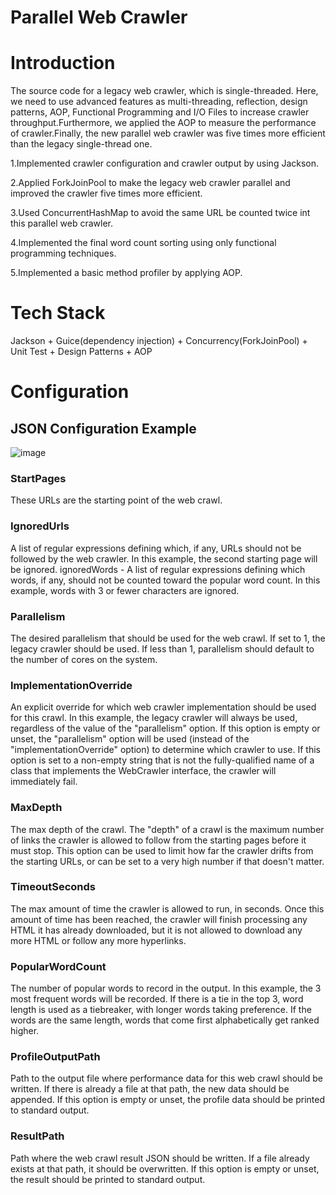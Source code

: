 # Parallel Web Crawler

# Introduction
The source code for a legacy web crawler, which is single-threaded. Here, we need to use  advanced features as multi-threading, reflection, design patterns, AOP, Functional Programming and I/O Files to increase crawler throughput.Furthermore, we applied the AOP to measure the performance of  crawler.Finally, the new parallel web crawler was five times more efficient than the legacy single-thread one.

1.Implemented crawler configuration and crawler output by using Jackson.

2.Applied ForkJoinPool to make the legacy web crawler parallel and improved the crawler five times more efficient.

3.Used ConcurrentHashMap to avoid the same URL be counted twice int this parallel web crawler.

4.Implemented the final word count sorting using only functional programming techniques.

5.Implemented a basic method profiler by applying AOP.

# Tech Stack

Jackson + Guice(dependency injection) + Concurrency(ForkJoinPool) + Unit Test + Design Patterns + AOP

# Configuration

## JSON Configuration Example

![image](https://user-images.githubusercontent.com/90006503/151612321-37675626-97aa-428a-b398-642da372bbbf.png)


### StartPages 
These URLs are the starting point of the web crawl.
### IgnoredUrls 
A list of regular expressions defining which, if any, URLs should not be followed by the web crawler. In this example, the second starting page will be ignored.
ignoredWords - A list of regular expressions defining which words, if any, should not be counted toward the popular word count. In this example, words with 3 or fewer characters are ignored.
### Parallelism 
The desired parallelism that should be used for the web crawl. If set to 1, the legacy crawler should be used. If less than 1, parallelism should default to the number of cores on the system.
### ImplementationOverride 
An explicit override for which web crawler implementation should be used for this crawl. In this example, the legacy crawler will always be used, regardless of the value of the "parallelism" option.
If this option is empty or unset, the "parallelism" option will be used (instead of the "implementationOverride" option) to determine which crawler to use. If this option is set to a non-empty string that is not the fully-qualified name of a class that implements the WebCrawler interface, the crawler will immediately fail.

### MaxDepth 
The max depth of the crawl. The "depth" of a crawl is the maximum number of links the crawler is allowed to follow from the starting pages before it must stop. This option can be used to limit how far the crawler drifts from the starting URLs, or can be set to a very high number if that doesn't matter.

### TimeoutSeconds 
The max amount of time the crawler is allowed to run, in seconds. Once this amount of time has been reached, the crawler will finish processing any HTML it has already downloaded, but it is not allowed to download any more HTML or follow any more hyperlinks.

### PopularWordCount 
The number of popular words to record in the output. In this example, the 3 most frequent words will be recorded. If there is a tie in the top 3, word length is used as a tiebreaker, with longer words taking preference. If the words are the same length, words that come first alphabetically get ranked higher.

### ProfileOutputPath 
Path to the output file where performance data for this web crawl should be written. If there is already a file at that path, the new data should be appended. If this option is empty or unset, the profile data should be printed to standard output.

### ResultPath 
Path where the web crawl result JSON should be written. If a file already exists at that path, it should be overwritten. If this option is empty or unset, the result should be printed to standard output.
